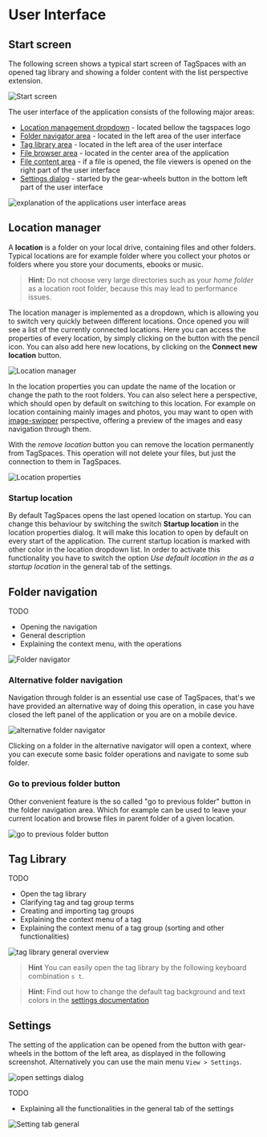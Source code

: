 # User Interface

## Start screen
The following screen shows a typical start screen of TagSpaces with an opened tag library and showing a folder content with the list perspective extension.

![Start screen](media/home-screen.png)

The user interface of the application consists of the following major areas:

* [Location management dropdown](#location-manager) - located bellow the tagspaces logo
* [Folder navigator area](#folder-navigation) - located in the left area of the user interface
* [Tag library area](#tag-library) - located in the left area of the user interface 
* [File browser area](browsing-files.html) - located in the center area of the application
* [File content area](viewing-files.html) - if a file is opened, the file viewers is opened on the right part of the user interface
* [Settings dialog](#settings) - started by the gear-wheels button in the bottom left part of the user interface 

![explanation of the applications user interface areas](/media/tagspaces-ui-areas.png)

## Location manager
A **location** is a folder on your local drive, containing files and other folders. Typical locations are for example folder where you collect your photos or folders where you store your documents, ebooks or music.  

> **Hint:** Do not choose very large directories such as your *home folder* as a location root folder, because this may lead to performance issues.

The location manager is implemented as a dropdown, which is allowing you to switch very quickly between different locations. Once opened you will see a list of the currently connected locations. Here you can access the properties of every location, by simply clicking on the button with the pencil icon. You can also add here new locations, by clicking on the **Connect new location** button.

![Location manager](/media/location-manager.png) 

In the location properties you can update the name of the location or change the path to the root folders. You can also select here a perspective, which should open by default on switching to this location. For example on location containing mainly images and photos, you may want to open with [image-swipper](/extensions/perspectiveImageSwipper) perspective, offering a preview of the images and easy navigation through them. 

With the *remove location* button you can remove the location permanently from TagSpaces. This operation will not delete your files, but just the connection to them in TagSpaces.

![Location properties](/media/location-properties.png)

### Startup location
By default TagSpaces opens the last opened location on startup. You can change this behaviour by switching the switch **Startup location** in the location properties dialog. It will make this location to open by default on every start of the application. The current startup location is marked with other color in the location dropdown list. In order to activate this functionality you have to switch the option *Use default location in the as a startup location* in the general tab of the settings. 

## Folder navigation
TODO
* Opening the navigation
* General description
* Explaining the context menu, with the operations

![Folder navigator](/media/folder-navigation.png)

### Alternative folder navigation 
Navigation through folder is an essential use case of TagSpaces, that's we have provided an alternative way of doing this operation, in case you have closed the left panel of the application or you are on a mobile device.

![alternative folder navigator](/media/folder-navigation-alternative.png)

Clicking on a folder in the alternative navigator will open a context, where you can execute some basic folder operations and navigate to some sub folder.

### Go to previous folder button
Other convenient feature is the so called "go to previous folder" button in the folder navigation area. Which for example can be used to leave your current location and browse files in parent folder of a given location.

![go to previous folder button](/media/goto-previous-folder.png)

## Tag Library
TODO
* Open the tag library
* Clarifying tag and tag group terms
* Creating and importing tag groups
* Explaining the context menu of a tag
* Explaining the context menu of a tag group (sorting and other functionalities)

![tag library general overview](/media/tag-library.png)

> **Hint** You can easily open the tag library by the following keyboard combination `s t`.

> **Hint:** Find out how to change the default tag background and text colors in the [settings documentation](#settings)


## Settings
The setting of the application can be opened from the button with gear-wheels in the bottom of the left area, as displayed in the following screenshot. Alternatively you can use the main menu `View > Settings`.

![open settings dialog](/media/open-settings-dialog.png)

TODO
* Explaining all the functionalities in the general tab of the settings

![Setting tab general](/media/settings-tab-general.png)
